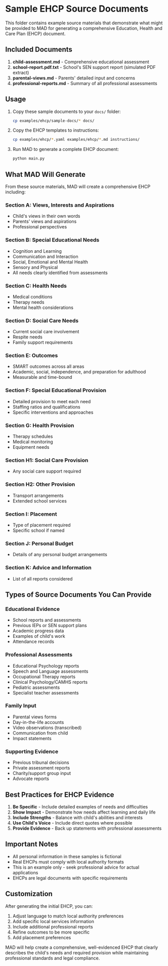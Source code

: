 # Sample EHCP Source Documents

This folder contains example source materials that demonstrate what might be provided to MAD for generating a comprehensive Education, Health and Care Plan (EHCP) document.

## Included Documents

1. **child-assessment.md** - Comprehensive educational assessment
2. **school-report.pdf.txt** - School's SEN support report (simulated PDF extract)
3. **parental-views.md** - Parents' detailed input and concerns
4. **professional-reports.md** - Summary of all professional assessments

## Usage

1. Copy these sample documents to your `docs/` folder:
   ```bash
   cp examples/ehcp/sample-docs/* docs/
   ```

2. Copy the EHCP templates to instructions:
   ```bash
   cp examples/ehcp/*.yaml examples/ehcp/*.md instructions/
   ```

3. Run MAD to generate a complete EHCP document:
   ```bash
   python main.py
   ```

## What MAD Will Generate

From these source materials, MAD will create a comprehensive EHCP including:

### Section A: Views, Interests and Aspirations
- Child's views in their own words
- Parents' views and aspirations
- Professional perspectives

### Section B: Special Educational Needs
- Cognition and Learning
- Communication and Interaction
- Social, Emotional and Mental Health
- Sensory and Physical
- All needs clearly identified from assessments

### Section C: Health Needs
- Medical conditions
- Therapy needs
- Mental health considerations

### Section D: Social Care Needs
- Current social care involvement
- Respite needs
- Family support requirements

### Section E: Outcomes
- SMART outcomes across all areas
- Academic, social, independence, and preparation for adulthood
- Measurable and time-bound

### Section F: Special Educational Provision
- Detailed provision to meet each need
- Staffing ratios and qualifications
- Specific interventions and approaches

### Section G: Health Provision
- Therapy schedules
- Medical monitoring
- Equipment needs

### Section H1: Social Care Provision
- Any social care support required

### Section H2: Other Provision
- Transport arrangements
- Extended school services

### Section I: Placement
- Type of placement required
- Specific school if named

### Section J: Personal Budget
- Details of any personal budget arrangements

### Section K: Advice and Information
- List of all reports considered

## Types of Source Documents You Can Provide

### Educational Evidence
- School reports and assessments
- Previous IEPs or SEN support plans
- Academic progress data
- Examples of child's work
- Attendance records

### Professional Assessments
- Educational Psychology reports
- Speech and Language assessments
- Occupational Therapy reports
- Clinical Psychology/CAMHS reports
- Pediatric assessments
- Specialist teacher assessments

### Family Input
- Parental views forms
- Day-in-the-life accounts
- Video observations (transcribed)
- Communication from child
- Impact statements

### Supporting Evidence
- Previous tribunal decisions
- Private assessment reports
- Charity/support group input
- Advocate reports

## Best Practices for EHCP Evidence

1. **Be Specific** - Include detailed examples of needs and difficulties
2. **Show Impact** - Demonstrate how needs affect learning and daily life
3. **Include Strengths** - Balance with child's abilities and interests
4. **Use Child's Voice** - Include direct quotes where possible
5. **Provide Evidence** - Back up statements with professional assessments

## Important Notes

- All personal information in these samples is fictional
- Real EHCPs must comply with local authority formats
- This is an example only - seek professional advice for actual applications
- EHCPs are legal documents with specific requirements

## Customization

After generating the initial EHCP, you can:
1. Adjust language to match local authority preferences
2. Add specific local services information
3. Include additional professional reports
4. Refine outcomes to be more specific
5. Add placement preferences

MAD will help create a comprehensive, well-evidenced EHCP that clearly describes the child's needs and required provision while maintaining professional standards and legal compliance.